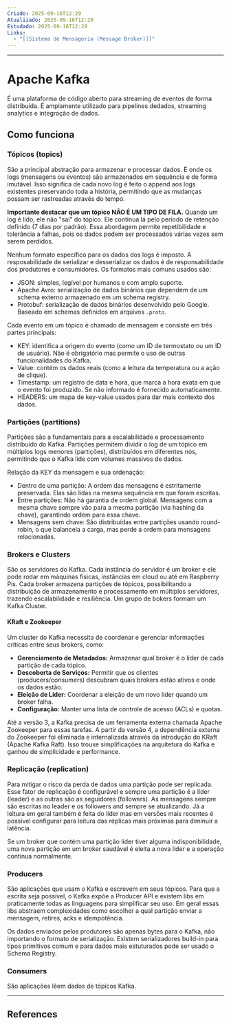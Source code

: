 ```yaml
---
Criado: 2025-09-16T12:29
Atualizado: 2025-09-16T12:29
Estudado: 2025-09-16T12:29
Links:
  - "[[Sistema de Mensageria (Message Broker)]]"
---
```

---
# Apache Kafka

É uma plataforma de código aberto para streaming de eventos de forma distribuída. É amplamente utilizado para pipelines dedados, streaming analytics e integração de dados.

## Como funciona

### Tópicos (topics)

São a principal abstração para armazenar e processar dados. É onde os logs (mensagens ou eventos) são armazenados em sequência e de forma imutável. Isso significa de cada novo log é feito o append aos logs existentes preservando toda a história, permitindo que as mudanças possam ser rastreadas através do tempo.

**Importante destacar que um tópico NÃO É UM TIPO DE FILA.** Quando um log é lido, ele não "sai" do tópico. Ele continua lá pelo período de retenção definido (7 dias por padrão). Essa abordagem permite repetibilidade e tolerância a falhas, pois os dados podem ser processados ​​várias vezes sem serem perdidos.

Nenhum formato específico para os dados dos logs é imposto. A resposabilidade de serializar e desserializar os dados é de responsabilidade dos produtores e consumidores. Os formatos mais comuns usados são:

- JSON: simples, legível por humanos e com amplo suporte.
- Apache Avro: serialização de dados binários que dependem de um schema externo armazenado em um schema registry.
- Protobuf: serialização de dados binários desenvolvido pelo Google. Baseado em schemas definidos em arquivos `.proto`.

Cada evento em um tópico é chamado de mensagem e consiste em três partes principais:

- KEY: identifica a origem do evento (como um ID de termostato ou um ID de usuário). Não é obrigatório mas permite o uso de outras funcionalidades do Kafka.
- Value: contém os dados reais (como a leitura da temperatura ou a ação de clique).
- Timestamp: um registro de data e hora, que marca a hora exata em que o evento foi produzido. Se não informado é fornecido automaticamente.
- HEADERS: um mapa de key-value usados para dar mais contexto dos dados.

### Partições (partitions)

Partições são a fundamentais para a escalabilidade e processamento distribuído do Kafka. Partições permitem dividir o log de um tópico em múltiplos logs menores (partições), distribuídos em diferentes nós, permitindo que o Kafka lide com volumes massivos de dados.

Relação da KEY da mensagem e sua ordenação:

- Dentro de uma partição: A ordem das mensagens é estritamente preservada. Elas são lidas na mesma sequência em que foram escritas.
- Entre partições: Não há garantia de ordem global. Mensagens com a mesma chave sempre vão para a mesma partição (via hashing da chave), garantindo ordem para essa chave.
- Mensagens sem chave: São distribuídas entre partições usando round-robin, o que balanceia a carga, mas perde a ordem para mensagens relacionadas.

### Brokers e Clusters

São os servidores do Kafka. Cada instância do servidor é um broker e ele pode rodar em máquinas físicas, instâncias em cloud ou até em Raspberry Pis. Cada broker armazena partições de tópicos, possibilitando a distribuição de armazenamento e processamento em múltiplos servidores, trazendo escalabilidade e resiliência. Um grupo de bokers formam um Kafka Cluster.

#### KRaft e Zookeeper

Um cluster do Kafka necessita de coordenar e gerenciar informações críticas entre seus brokers, como:

- **Gerenciamento de Metadados:** Armazenar qual broker é o líder de cada partição de cada tópico.
- **Descoberta de Serviços:** Permitir que os clientes (producers/consumers) descubram quais brokers estão ativos e onde os dados estão. 
- **Eleição de Líder:** Coordenar a eleição de um novo líder quando um broker falha.
- **Configuração:** Manter uma lista de controle de acesso (ACLs) e quotas.

Até a versão 3, a Kafka precisa de um ferramenta externa chamada Apache Zookeeper para essas tarefas. A partir da versão 4, a dependência externa do Zookeeper foi eliminada e internalizada  através da introdução do KRaft (Apache Kafka Raft). Isso trouxe simplificações na arquitetura do Kafka e ganhou de simplicidade e performance.

### Replicação (replication)

Para mitigar o risco da perda de dados uma partição pode ser replicada. Esse fator de replicação é configurável e sempre uma partição é a líder (leader) e as outras são as seguidores (followers). As mensagens sempre são escritas no leader e os followers and sempre se atualizando. Já a leitura em geral também é feita do líder mas em versões mais recentes é possível configurar para leitura das réplicas mais próximas para diminuir a latência.

Se um broker que contém uma partição líder tiver alguma indisponibilidade, uma nova partição em um broker saudável é eleita a nova líder e a operação continua normalmente.

### Producers

São aplicações que usam o Kafka e escrevem em seus tópicos. Para que a escrita seja possível, o Kafka expõe a Producer API e existem libs em praticamente todas as linguagens para simplificar seu uso. Em geral essas libs abstraem complexidades como escolher a qual partição enviar a mensagem, retires, acks e idempotência.

Os dados enviados pelos produtores são apenas bytes para o Kafka, não importando o formato de serialização. Existem serializadores build-in para tipos primitivos comum e para dados mais estuturados pode ser usado o Schema Registry.

### Consumers

São aplicações lêem dados de tópicos Kafka.  

---
## References